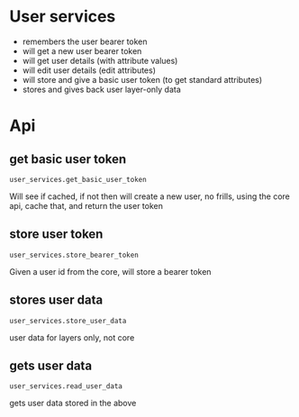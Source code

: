 # User services

* remembers the user bearer token
* will get a new user bearer token
* will get user details (with attribute values)
* will edit user details (edit attributes)
* will store and give a basic user token (to get standard attributes)
* stores and gives back user layer-only data

# Api

## get basic user token
    user_services.get_basic_user_token
Will see if cached, if not then will create a new user, no frills, using the core api, cache that, and return the user token

## store user token
    user_services.store_bearer_token
Given a user id from the core, will store a bearer token

## stores user data
    user_services.store_user_data
user data for layers only, not core

## gets user data
    user_services.read_user_data
gets user data stored in the above